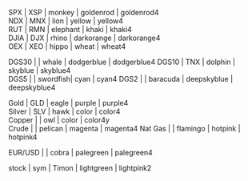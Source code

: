 SPX     | XSP  | monkey   |  goldenrod    | goldenrod4    
NDX     | MNX  | lion     |  yellow       | yellow4  
RUT     | RMN  | elephant |  khaki        | khaki4   
DJIA    | DJX  | rhino    |  darkorange   | darkorange4  
OEX     | XEO  | hippo    |  wheat        | wheat4  
                            
DGS30   |      | whale    |  dodgerblue   | dodgerblue4
DGS10   | TNX  | dolphin  |  skyblue      | skyblue4  
DGS5    |      | swordfish|  cyan         | cyan4 
DGS2    |      | baracuda |  deepskyblue  | deepskyblue4  
                            
Gold    | GLD  | eagle    |  purple       | purple4  
Silver  | SLV  | hawk     |  color        | color4  
Copper  |      | owl      |  color        | color4y  
Crude   |      | pelican  |  magenta      | magenta4
Nat Gas |      | flamingo |  hotpink      | hotpink4
                            
                            
EUR/USD |      | cobra    |  palegreen    | palegreen4  

stock   | sym  | Timon    |  lightgreen   | lightpink2

